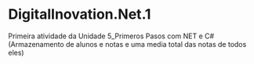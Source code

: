 # DigitalInovation.Net.1
Primeira atividade da Unidade 5_Primeros Pasos com NET e C# (Armazenamento de alunos e notas e uma media total das notas de todos eles)
